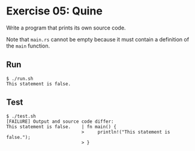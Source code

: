 # Exercise 05: Quine

Write a program that prints its own source code.

Note that `main.rs` cannot be empty because it must contain a definition of the `main` function.

## Run

```
$ ./run.sh
This statement is false.
```

## Test

```
$ ./test.sh
[FAILURE] Output and source code differ:
This statement is false.    | fn main() {
                            >     println!("This statement is false.");
                            > }
```
